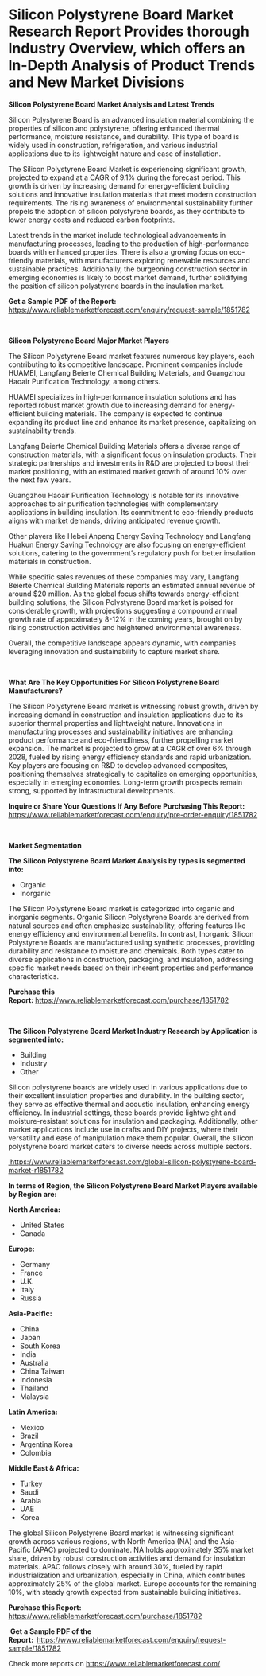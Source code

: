 <p><h1>Silicon Polystyrene Board Market Research Report Provides thorough Industry Overview, which offers an In-Depth Analysis of Product Trends and New Market Divisions</h1></p><p><strong>Silicon Polystyrene Board Market Analysis and Latest Trends</strong></p>
<p><p>Silicon Polystyrene Board is an advanced insulation material combining the properties of silicon and polystyrene, offering enhanced thermal performance, moisture resistance, and durability. This type of board is widely used in construction, refrigeration, and various industrial applications due to its lightweight nature and ease of installation.</p><p>The Silicon Polystyrene Board Market is experiencing significant growth, projected to expand at a CAGR of 9.1% during the forecast period. This growth is driven by increasing demand for energy-efficient building solutions and innovative insulation materials that meet modern construction requirements. The rising awareness of environmental sustainability further propels the adoption of silicon polystyrene boards, as they contribute to lower energy costs and reduced carbon footprints.</p><p>Latest trends in the market include technological advancements in manufacturing processes, leading to the production of high-performance boards with enhanced properties. There is also a growing focus on eco-friendly materials, with manufacturers exploring renewable resources and sustainable practices. Additionally, the burgeoning construction sector in emerging economies is likely to boost market demand, further solidifying the position of silicon polystyrene boards in the insulation market.</p></p>
<p><strong>Get a Sample PDF of the Report:&nbsp;</strong> <a href="https://www.reliablemarketforecast.com/enquiry/request-sample/1851782?utm_campaign=1140&utm_medium=2&utm_source=Github&utm_content=ia&utm_term=07012025&utm_id=silicon-polystyrene-board">https://www.reliablemarketforecast.com/enquiry/request-sample/1851782</a></p>
<p>&nbsp;</p>
<p><strong>Silicon Polystyrene Board Major Market Players</strong></p>
<p><p>The Silicon Polystyrene Board market features numerous key players, each contributing to its competitive landscape. Prominent companies include HUAMEI, Langfang Beierte Chemical Building Materials, and Guangzhou Haoair Purification Technology, among others. </p><p>HUAMEI specializes in high-performance insulation solutions and has reported robust market growth due to increasing demand for energy-efficient building materials. The company is expected to continue expanding its product line and enhance its market presence, capitalizing on sustainability trends. </p><p>Langfang Beierte Chemical Building Materials offers a diverse range of construction materials, with a significant focus on insulation products. Their strategic partnerships and investments in R&D are projected to boost their market positioning, with an estimated market growth of around 10% over the next few years.</p><p>Guangzhou Haoair Purification Technology is notable for its innovative approaches to air purification technologies with complementary applications in building insulation. Its commitment to eco-friendly products aligns with market demands, driving anticipated revenue growth.</p><p>Other players like Hebei Anpeng Energy Saving Technology and Langfang Huakun Energy Saving Technology are also focusing on energy-efficient solutions, catering to the government’s regulatory push for better insulation materials in construction. </p><p>While specific sales revenues of these companies may vary, Langfang Beierte Chemical Building Materials reports an estimated annual revenue of around $20 million. As the global focus shifts towards energy-efficient building solutions, the Silicon Polystyrene Board market is poised for considerable growth, with projections suggesting a compound annual growth rate of approximately 8-12% in the coming years, brought on by rising construction activities and heightened environmental awareness. </p><p>Overall, the competitive landscape appears dynamic, with companies leveraging innovation and sustainability to capture market share.</p></p>
<p>&nbsp;</p>
<p><strong>What Are The Key Opportunities For Silicon Polystyrene Board Manufacturers?</strong></p>
<p><p>The Silicon Polystyrene Board market is witnessing robust growth, driven by increasing demand in construction and insulation applications due to its superior thermal properties and lightweight nature. Innovations in manufacturing processes and sustainability initiatives are enhancing product performance and eco-friendliness, further propelling market expansion. The market is projected to grow at a CAGR of over 6% through 2028, fueled by rising energy efficiency standards and rapid urbanization. Key players are focusing on R&D to develop advanced composites, positioning themselves strategically to capitalize on emerging opportunities, especially in emerging economies. Long-term growth prospects remain strong, supported by infrastructural developments.</p></p>
<p><strong>Inquire or Share Your Questions If Any Before Purchasing This Report:</strong> <a href="https://www.reliablemarketforecast.com/enquiry/pre-order-enquiry/1851782?utm_campaign=1140&utm_medium=2&utm_source=Github&utm_content=ia&utm_term=07012025&utm_id=silicon-polystyrene-board">https://www.reliablemarketforecast.com/enquiry/pre-order-enquiry/1851782</a></p>
<p>&nbsp;</p>
<p><strong>Market Segmentation</strong></p>
<p><strong>The Silicon Polystyrene Board Market Analysis by types is segmented into:</strong></p>
<p><ul><li>Organic</li><li>Inorganic</li></ul></p>
<p><p>The Silicon Polystyrene Board market is categorized into organic and inorganic segments. Organic Silicon Polystyrene Boards are derived from natural sources and often emphasize sustainability, offering features like energy efficiency and environmental benefits. In contrast, Inorganic Silicon Polystyrene Boards are manufactured using synthetic processes, providing durability and resistance to moisture and chemicals. Both types cater to diverse applications in construction, packaging, and insulation, addressing specific market needs based on their inherent properties and performance characteristics.</p></p>
<p><strong>Purchase this Report:&nbsp;</strong><a href="https://www.reliablemarketforecast.com/purchase/1851782?utm_campaign=1140&utm_medium=2&utm_source=Github&utm_content=ia&utm_term=07012025&utm_id=silicon-polystyrene-board">https://www.reliablemarketforecast.com/purchase/1851782</a></p>
<p>&nbsp;</p>
<p><strong>The Silicon Polystyrene Board Market Industry Research by Application is segmented into:</strong></p>
<p><ul><li>Building</li><li>Industry</li><li>Other</li></ul></p>
<p><p>Silicon polystyrene boards are widely used in various applications due to their excellent insulation properties and durability. In the building sector, they serve as effective thermal and acoustic insulation, enhancing energy efficiency. In industrial settings, these boards provide lightweight and moisture-resistant solutions for insulation and packaging. Additionally, other market applications include use in crafts and DIY projects, where their versatility and ease of manipulation make them popular. Overall, the silicon polystyrene board market caters to diverse needs across multiple sectors.</p></p>
<p><a href="https://www.reliablemarketforecast.com/global-silicon-polystyrene-board-market-r1851782?utm_campaign=1140&utm_medium=2&utm_source=Github&utm_content=ia&utm_term=07012025&utm_id=silicon-polystyrene-board">&nbsp;https://www.reliablemarketforecast.com/global-silicon-polystyrene-board-market-r1851782</a></p>
<p><strong>In terms of Region, the Silicon Polystyrene Board Market Players available by Region are:</strong></p>
<p>
    <p> <strong> North America: </strong>
        <ul>
            <li>United States</li>
            <li>Canada</li>
        </ul>
        </p> 
    <p> <strong> Europe: </strong>
        <ul>
            <li>Germany</li>
            <li>France</li>
            <li>U.K.</li>
            <li>Italy</li>
            <li>Russia</li>
        </ul>
        </p> 
    <p> <strong> Asia-Pacific: </strong>
        <ul>
            <li>China</li>
            <li>Japan</li>
            <li>South Korea</li>
            <li>India</li>
            <li>Australia</li>
            <li>China Taiwan</li>
            <li>Indonesia</li>
            <li>Thailand</li>
            <li>Malaysia</li>
        </ul>
        </p> 
    <p> <strong> Latin America: </strong>
        <ul>
            <li>Mexico</li>
            <li>Brazil</li>
            <li>Argentina Korea</li>
            <li>Colombia</li>
        </ul>
        </p> 
    <p> <strong> Middle East & Africa: </strong>
        <ul>
            <li>Turkey</li>
            <li>Saudi</li>
            <li>Arabia</li>
            <li>UAE</li>
            <li>Korea</li>
        </ul>
    </p>
    </p>
<p><p>The global Silicon Polystyrene Board market is witnessing significant growth across various regions, with North America (NA) and the Asia-Pacific (APAC) projected to dominate. NA holds approximately 35% market share, driven by robust construction activities and demand for insulation materials. APAC follows closely with around 30%, fueled by rapid industrialization and urbanization, especially in China, which contributes approximately 25% of the global market. Europe accounts for the remaining 10%, with steady growth expected from sustainable building initiatives.</p></p>
<p><strong>Purchase this Report: </strong><a href="https://www.reliablemarketforecast.com/purchase/1851782?utm_campaign=1140&utm_medium=2&utm_source=Github&utm_content=ia&utm_term=07012025&utm_id=silicon-polystyrene-board">https://www.reliablemarketforecast.com/purchase/1851782</a></p>
<p>&nbsp;<strong>Get a Sample PDF of the Report:&nbsp;&nbsp;</strong><a href="https://www.reliablemarketforecast.com/enquiry/request-sample/1851782?utm_campaign=1140&utm_medium=2&utm_source=Github&utm_content=ia&utm_term=07012025&utm_id=silicon-polystyrene-board">https://www.reliablemarketforecast.com/enquiry/request-sample/1851782</a></p>
<p><strong></strong></p>
<p>Check more reports on <a href="https://www.reliablemarketforecast.com/?utm_campaign=1140&utm_medium=2&utm_source=Github&utm_content=ia&utm_term=07012025&utm_id=silicon-polystyrene-board">https://www.reliablemarketforecast.com/</a></p>